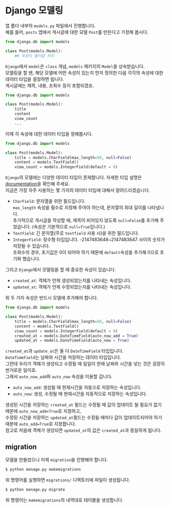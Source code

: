 # Django 모델링  
앱 폴더 내부의 `models.py` 파일에서 진행합니다.  
예를 들어, `posts` 앱에서 게시글에 대한 모델 `Post`를 만든다고 가정해 봅시다.  
```python
from django.db import models

class Post(models.Model):
    ## 속성이 들어갈 자리
```
`Django`에서 `model`은 `class` 개념, `models` 패키지의 `Model`을 상속받습니다.  
모델링을 할 땐, 해당 모델에 어떤 속성이 있는지 먼저 정의한 다음 각각의 속성에 대한 데이터 타입을 결정하면 됩니다.  
게시글에는 제목, 내용, 조회수 등이 포함되겠죠.  
```python
from django.db import models

class Post(models.Model):
    title
    content
    view_count
    ...
```
이제 각 속성에 대한 데이터 타입을 정해봅시다.  
```python
from django.db import models

class Post(models.Model):
    title = models.CharField(max_length=50, null=False)
    content = models.TextField()
    view_count = models.IntegerField(default = 0)
```
`Django`의 모델에는 다양한 데이터 타입이 존재합니다. 자세한 타입 설명은 [documentation](https://docs.djangoproject.com/en/3.0/ref/models/fields/#field-types)을 확인해 주세요.  
지금은 가장 자주 사용하는 몇 가지의 데이터 타입에 대해서 알려드리겠습니다.  
- `CharField`: 문자열을 위한 필드입니다.  
`max_length` 속성을 필수로 지정해 주어야 하는데, 문자열의 최대 길이를 나타냅니다.  
추가적으로 게시글을 작성할 때, 제목이 비어있지 않도록 `null=False`를 추가해 주었습니다. (속성은 기본적으로 `null=True`입니다.)  
- `TextField`: 긴 문자열(주로 `textfield` 사용 시)을 위한 필드입니다.  
- `IntegerField`: 정수형 타입입니다. -2147483648~2147483647 사이의 숫자가 저장될 수 있습니다.  
조회수의 경우, 초기값은 0이 되어야 하기 때문에 `default`속성을 추가해 0으로 초기화 했습니다.  

그리고 `Django`에서 모델링을 할 때 중요한 속성이 있습니다.  
- `created_at`: 객체가 언제 생성되었는지를 나타내는 속성입니다.  
- `updated_at`: 객체가 언제 수정되었는지를 나타내는 속성입니다.  

위 두 가지 속성은 반드시 모델에 추가해야 합니다.  
```python
from django.db import models

class Post(models.Model):
    title = models.CharField(max_length=50, null=False)
    content = models.TextField()
    view_count = models.IntegerField(default = 0)
    created_at = models.DateTimeField(auto_now_add = True)
    updated_at = models.DateTimeField(auto_now = True)
```
`created_at`과 `update_at`은 둘 다 `DateTimeField` 타입입니다.  
`DateTimeField`는 날짜와 시간을 저장하는 데이터 타입입니다.  
그런데 우리가 객체가 생성되고 수정될 때 일일이 현재 날짜와 시간을 넣는 것은 굉장히 번거로운 일이죠.  
그래서 `auto_now_add`와 `auto_now` 속성을 이용할 겁니다.  
- `auto_now_add`: 생성될 때 현재시간을 자동으로 저장하는 속성입니다.  
- `auto_now`: 생성, 수정될 때 현재시간을 자동적으로 저장하는 속성입니다.  

생성된 시간을 저장하는 `created_at` 필드는 수정될 때 값이 업데이트 될 필요가 없기 때문에 `auto_now_add=True`로 지정하고,  
수정된 시간을 저장하는 `updated_at`필드는 수정될 때마다 값이 업데이트되어야 하기 때문에 `auto_add=True`로 지정합니다.  
참고로 처음에 객체가 생성되면 `updated_at`의 값은 `created_at`과 동일하게 됩니다.  

## migration  
모델을 만들었으니 이제 `migration`을 진행해야 합니다.  
```bash
$ python manage.py makemigrations
```
위 명령어를 실행하면 `migrations/` 디렉토리에 파일이 생성됩니다.  
```bash
$ python manage.py migrate
```
위 명령어는 `makemigrations`의 내역대로 테이블을 생성합니다.  
